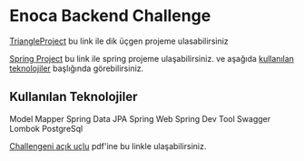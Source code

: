 # Enoca Backend Challenge


[TriangleProject](rightTriangle/src/rightTriangle/Main.java) bu link ile dik üçgen projeme ulasabilirsiniz

[Spring Project](project/src/main/java/com/example/project/)  bu link ile spring projeme ulaşabilirsiniz. ve aşağıda [kullanılan teknolojiler](#kullanılan-teknolojiler) başlığında görebilirsiniz.
## Kullanılan Teknolojiler
Model Mapper
Spring Data JPA
Spring Web
Spring Dev Tool
Swagger
Lombok
PostgreSql

[Challengeni açık uçlu](SorularVeCavaplar.pdf) pdf'ine bu linkle ulaşabilirsiniz.


